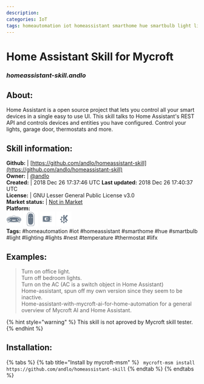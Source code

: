 ```yaml
--- 
description: 
categories: IoT   
tags: homeautomation iot homeassistant smarthome hue smartbulb light lighting lights nest temperature thermostat lifx   
---
```


# Home Assistant Skill for Mycroft  
### _homeassistant-skill.andlo_  
## About:  
Home Assistant is a open source project that lets you control all your smart devices in a single easy to use UI.  This skill talks to Home Assistant's REST API and controls devices and entities you have configured.  Control your lights, garage door, thermostats and more.

## Skill information:  
**Github:** | [https://github.com/andlo/homeassistant-skill](https://github.com/andlo/homeassistant-skill)  
**Owner:** | [@andlo](https://github.com/andlo)  
**Created:** | 2018 Dec 26 17:37:46 UTC  **Last updated:** 2018 Dec 26 17:40:37 UTC  
**License:** | GNU Lesser General Public License v3.0  
**Market status:** | [Not in Market](https://market.mycroft.ai/skill/)  
**Platform:**  
 ![](../.gitbook/assets/mark-1-icon.png)  ![](../.gitbook/assets/mark-2-icon.png)  ![](../.gitbook/assets/picroft-icon.png)  ![](../.gitbook/assets/kde.png)   
**Tags:** \#homeautomation \#iot \#homeassistant \#smarthome \#hue \#smartbulb \#light \#lighting \#lights \#nest \#temperature \#thermostat \#lifx   
## Examples:  
> Turn on office light.  
> Turn off bedroom lights.  
> Turn on the AC (AC is a switch object in Home Assistant)  
> Home-assistant, spun off my own version since they seem to be inactive.  
> Home-assistant-with-mycroft-ai-for-home-automation for a general overview of Mycroft AI and Home Assistant.  
  
{% hint style="warning" %}
This skill is not aproved by Mycroft skill tester.
{% endhint %}
    
## Installation:  
{% tabs %}
{% tab title="Install by mycroft-msm" %}
``` mycroft-msm install https://github.com/andlo/homeassistant-skill```
{% endtab %}
  {% endtabs %}
  